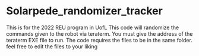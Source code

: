 # Solarpede_randomizer_tracker
This is for the 2022 REU program in UofL 
This code will randomize the commands given to the robot via teraterm. You must give the address of the teraterm EXE file to run.
The code requires the files to be in the same folder. feel free to edit the files to your liking
